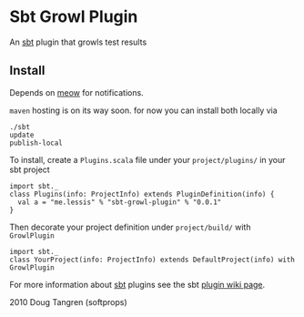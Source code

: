 # Sbt Growl Plugin

An [sbt](http://code.google.com/p/simple-build-tool/) plugin that growls test results

## Install

Depends on [meow](http://github.com/softprops/meow/) for notifications.

`maven` hosting is on its way soon. for now you can install both locally via

    ./sbt
    update
    publish-local
    
To install, create a `Plugins.scala` file under your `project/plugins/` in your sbt project 

    import sbt._
    class Plugins(info: ProjectInfo) extends PluginDefinition(info) {
      val a = "me.lessis" % "sbt-growl-plugin" % "0.0.1"
    }

Then decorate your project definition under `project/build/` with `GrowlPlugin`

    import sbt._
    class YourProject(info: ProjectInfo) extends DefaultProject(info) with GrowlPlugin

For more information about [sbt](http://code.google.com/p/simple-build-tool/) plugins see the sbt [plugin wiki page](http://code.google.com/p/simple-build-tool/wiki/SbtPlugins).


2010 Doug Tangren (softprops)